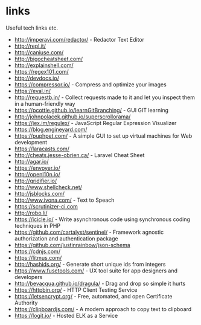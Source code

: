 # links
Useful tech links etc.

- http://imperavi.com/redactor/ - Redactor Text Editor
- http://repl.it/
- http://caniuse.com/
- http://bigocheatsheet.com/
- http://explainshell.com/
- https://regex101.com/
- http://devdocs.io/
- https://compressor.io/ - Compress and optimize your images
- https://eval.in/
- http://requestb.in/ - Collect requests made to it and let you inspect them in a human-friendly way
- https://pcottle.github.io/learnGitBranching/ - GUI GIT learning
- http://johnpolacek.github.io/superscrollorama/
- https://jex.im/regulex/ - JavaScript Regular Expression Visualizer
- https://blog.engineyard.com/
- https://puphpet.com/ - A simple GUI to set up virtual machines for Web development
- https://laracasts.com/
- http://cheats.jesse-obrien.ca/ - Laravel Cheat Sheet
- http://agar.io/
- https://envoyer.io/
- http://openl10n.io/
- http://gridifier.io/
- http://www.shellcheck.net/
- http://jsblocks.com/
- http://www.ivona.com/ - Text to Speach
- https://scrutinizer-ci.com
- http://robo.li/
- https://icicle.io/ - Write asynchronous code using synchronous coding techniques in PHP
- https://github.com/cartalyst/sentinel/ - Framework agnostic authorization and authentication package
- https://github.com/justinrainbow/json-schema
- https://cdnjs.com/
- https://litmus.com/
- http://hashids.org/ - Generate short unique ids from integers
- https://www.fusetools.com/ - UX tool suite for app designers and developers
- http://bevacqua.github.io/dragula/ - Drag and drop so simple it hurts
- https://httpbin.org/ - HTTP Client Testing Service
- https://letsencrypt.org/ - Free, automated, and open Certificate Authority
- https://clipboardjs.com/ - A modern approach to copy text to clipboard
- https://logit.io/ - Hosted ELK as a Service
